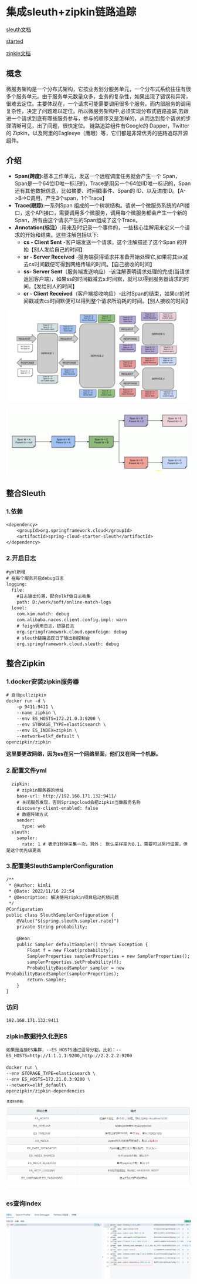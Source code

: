 # 集成sleuth+zipkin链路追踪

[sleuth文档](https://spring.io/projects/spring-cloud-sleuth)

[started](https://docs.spring.io/spring-cloud-sleuth/docs/3.1.0/reference/html/getting-started.html#getting-started)

[zipkin文档](https://zipkin.io/)
## 概念
微服务架构是一个分布式架构，它按业务划分服务单元，一个分布式系统往往有很多个服务单元。由于服务单元数量众多，业务的复杂性，如果出现了错误和异常，很难去定位。主要体现在，一个请求可能需要调用很多个服务，而内部服务的调用复杂性，决定了问题难以定位。所以微服务架构中,必须实现分布式链路追踪,去跟进一个请求到底有哪些服务参与，参与的顺序又是怎样的，从而达到每个请求的步骤清晰可见，出了间题，很快定位。
链路追踪组件有Google的 Dapper，Twitter 的 Zipkin，以及阿里的Eagleeye（鹰眼）等，它们都是非常优秀的链路追踪开源组件。

## 介绍
- **Span(跨度)**:基本工作单元，发送一个远程调度任务就会产生一个 Span，Span是一个64位ID唯一标识的，Trace是用另一个64位IlD唯一标识的，Span还有其他数据信息，比如摘要、时间戳事件、Span的 ID、以及进度ID。【A->B->C调用，产生3个span，1个Trace】
- **Trace(跟踪)**:一系列Span 组成的一个树状结构。请求一个微服务系统的API接口，这个API接口，需要调用多个微服务，调用每个微服务都会产生一个新的Span，所有由这个请求产生的Span组成了这个Trace。
- **Annotation(标注）**:用来及时记录一个事件的，一些核心注解用来定义一个请求的开始和结束。这些注解包括以下:
  - **cs - Client Sent** -客户端发送一个请求，这个注解描述了这个Span 的开始【别人发给自己的时间】
  - **sr - Server Received** -服务端获得请求并准备开始处理它,如果将其sx减去cs时间戳便可得到网络传输的时间。【自己接收的时间】
  - **ss- Server Sent**（服务端发送响应）-该注解表明请求处理的完成(当请求返回客户端)，如果ss的时间戳减去s:时间默，就可以得到服务器请求的时间。【发给别人的时间】
  - **cr - Client Received**（客户端接收响应）-此时Span的结束，如果cr的时间戳减去cs时间默便可以得到整个请求所消耗的时间。【别人接收的时间】
  
![](images/3ba97bcf.png)

![](images/d137f198.png)

## 整合Sleuth

### 1.依赖

    <dependency>
        <groupId>org.springframework.cloud</groupId>
        <artifactId>spring-cloud-starter-sleuth</artifactId>
    </dependency>
    
### 2.开启日志
    #yml新增
    # 在每个服务开启debug日志
    logging:
      file:
        #日志输出位置，配合elkf做日志收集
        path: D:/work/soft/online-match-logs
      level:
        com.kim.match: debug
        com.alibaba.nacos.client.config.impl: warn
        # feign调用日志，链路日志
        org.springframework.cloud.openfeign: debug
        # sleuth链路追踪日子输出到控制台
        org.springframework.cloud.sleuth: debug
        
## 整合Zipkin

### 1.docker安装zipkin服务器
    # 自动pullzipkin
    docker run -d \
        -p 9411:9411 \
        --name zipkin \
        --env ES_HOSTS=172.21.0.3:9200 \
        --env STORAGE_TYPE=elasticsearch \
        --env ES_INDEX=zipkin \
        --network=elkf_default \
    openzipkin/zipkin
    

**这里要更改网络，因为es在另一个网络里面，他们又在同一个机器。**

    
### 2.配置文件yml

      zipkin:
        # zipkin服务器的地址
        base-url: http://192.168.171.132:9411/
        # 关闭服务发现，否则Springcloud会把zipkin当做服务名称
        discovery-client-enabled: false
        # 数据传输方式
        sender:
          type: web
      sleuth:
        sampler:
          rate: 1 # 表示1秒钟采集一次，另外： 默认采样率为0.1，需要可以另行设置，但是这个优先级更高

### 3.配置类SleuthSamplerConfiguration
    
    /**
     * @Author: kimli
     * @Date: 2022/11/16 22:54
     * @Description: 解决使用zipkin项目启动死锁问题
     */
    @Configuration
    public class SleuthSamplerConfiguration {
        @Value("${spring.sleuth.sampler.rate}")
        private String probability;
    
        @Bean
        public Sampler defaultSampler() throws Exception {
            Float f = new Float(probability);
            SamplerProperties samplerProperties = new SamplerProperties();
            samplerProperties.setProbability(f);
            ProbabilityBasedSampler sampler = new ProbabilityBasedSampler(samplerProperties);
            return sampler;
        }
    }    
    
### 访问
    
    192.168.171.132:9411
    
### zipkin数据持久化到ES
    如果是连接ES集群，--ES_HOSTS通过逗号分割，比如：--ES_HOSTS=http://1.1.1.1:9200,http://2.2.2.2:9200
    
    docker run \
    --env STORAGE_TYPE=elasticsearch \
    --env ES_HOSTS=172.21.0.3:9200 \
    --network=elkf_default\
    openzipkin/zipkin-dependencies     
    
![](images/b7bea44e.png)


### es查询index

![](images/80806885.png)